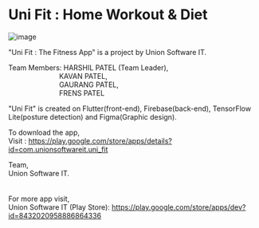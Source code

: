 # Uni Fit : Home Workout & Diet
![image](https://user-images.githubusercontent.com/83079592/159470387-f7032acf-326d-4129-8c4c-3611c407086a.png)

"Uni Fit : The Fitness App" is a project by Union Software IT.

Team Members: HARSHIL PATEL (Team Leader),<br />
&emsp;&emsp;&emsp;&emsp;&emsp;&emsp;&emsp; KAVAN PATEL, <br />
&emsp;&emsp;&emsp;&emsp;&emsp;&emsp;&emsp; GAURANG PATEL, <br />
&emsp;&emsp;&emsp;&emsp;&emsp;&emsp;&emsp; FRENS PATEL

"Uni Fit" is created on Flutter(front-end), Firebase(back-end), TensorFlow Lite(posture detection) and Figma(Graphic design).

To download the app,<br />
Visit : https://play.google.com/store/apps/details?id=com.unionsoftwareit.uni_fit

Team,<br />
Union Software IT.
<br/>
<br/>
<br/>
For more app visit, <br/> Union Software IT (Play Store): https://play.google.com/store/apps/dev?id=8432020958886864336
